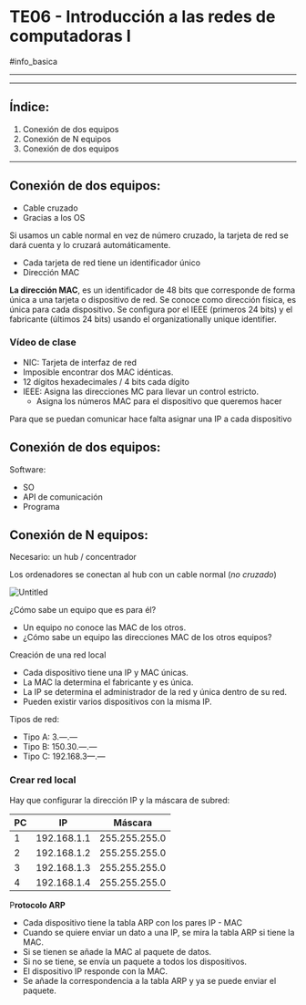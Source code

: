 # TE06 - Introducción a las redes de computadoras I
#info_basica 

---

---

## Índice:

1. Conexión de dos equipos
2. Conexión de N equipos
3. Conexión de dos equipos

---

## Conexión de dos equipos:

- Cable cruzado
- Gracias a los OS

Si usamos un cable normal en vez de número cruzado, la tarjeta de red se dará cuenta y lo cruzará automáticamente. 

- Cada tarjeta de red tiene un identificador único
- Dirección MAC

**La dirección MAC**, es un identificador de 48 bits que corresponde de forma única a una tarjeta o dispositivo de red. Se conoce como dirección física, es única para cada dispositivo. Se configura por el IEEE (primeros 24 bits) y el fabricante (últimos 24 bits) usando el organizationally unique identifier. 

### Vídeo de clase

- NIC: Tarjeta de interfaz de red
- Imposible encontrar dos MAC idénticas.
- 12 dígitos hexadecimales / 4 bits cada dígito
- IEEE: Asigna las direcciones MC para llevar un control estricto.
    - Asigna los números MAC para el dispositivo que queremos hacer

Para que se puedan comunicar hace falta asignar una IP a cada dispositivo

## Conexión de dos equipos:

Software:

- SO
- API de comunicación
- Programa

## Conexión de N equipos:

Necesario: un hub / concentrador

Los ordenadores se conectan al hub con un cable normal (*no cruzado*) 

![Untitled](UNIVERSIDAD/Info_Basica/TE06%20-%20Introducción%20a%20las%20redes%20de%20computadoras/Untitled.png)

¿Cómo sabe un equipo que es para él?

- Un equipo no conoce las MAC de los otros.
- ¿Cómo sabe un equipo las direcciones MAC de los otros equipos?

Creación de una red local

- Cada dispositivo tiene una IP y MAC únicas.
- La MAC la determina el fabricante y es única.
- La IP se determina el administrador de la red y única dentro de su red.
- Pueden existir varios dispositivos con la misma IP.

Tipos de red:

- Tipo A: 3.—.—
- Tipo B: 150.30.—.—
- Tipo C: 192.168.3—.—

### Crear red local

Hay que configurar la dirección IP y la máscara de subred:

| PC | IP | Máscara |
| --- | --- | --- |
| 1 | 192.168.1.1 | 255.255.255.0 |
| 2 | 192.168.1.2 | 255.255.255.0 |
| 3 | 192.168.1.3 | 255.255.255.0 |
| 4 | 192.168.1.4 | 255.255.255.0 |

P**rotocolo ARP**

- Cada dispositivo tiene la tabla ARP con los pares IP - MAC
- Cuando se quiere enviar un dato a una IP, se mira la tabla ARP si tiene la MAC.
- Si se tienen se añade la MAC al paquete de datos.
- Si no se tiene, se envía un paquete a todos los dispositivos.
- El dispositivo IP responde con la MAC.
- Se añade la correspondencia a la tabla ARP y ya se puede enviar el paquete.